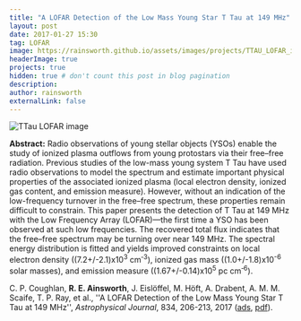 ```yaml
---
title: "A LOFAR Detection of the Low Mass Young Star T Tau at 149 MHz"
layout: post
date: 2017-01-27 15:30
tag: LOFAR
image: https://rainsworth.github.io/assets/images/projects/TTAU_LOFAR_image.png
headerImage: true
projects: true
hidden: true # don't count this post in blog pagination
description: 
author: rainsworth
externalLink: false
---
```


![TTau LOFAR image](https://rainsworth.github.io/assets/images/projects/TTAU_LOFAR_image.png)


**Abstract:** Radio observations of young stellar objects (YSOs) enable the study of ionized plasma outflows from young protostars via their free–free radiation. Previous studies of the low-mass young system T Tau have used radio observations to model the spectrum and estimate important physical properties of the associated ionized plasma (local electron density, ionized gas content, and emission measure). However, without an indication of the low-frequency turnover in the free–free spectrum, these properties remain difficult to constrain. This paper presents the detection of T Tau at 149 MHz with the Low Frequency Array (LOFAR)—the first time a YSO has been observed at such low frequencies. The recovered total flux indicates that the free–free spectrum may be turning over near 149 MHz. The spectral energy distribution is fitted and yields improved constraints on local electron density ((7.2+/-2.1)x10<sup>3</sup> cm<sup>‑3</sup>), ionized gas mass ((1.0+/-1.8)x10<sup>-6</sup> solar masses), and emission measure ((1.67+/-0.14)x10<sup>5</sup> pc cm<sup>‑6</sup>).

C. P. Coughlan, **R. E. Ainsworth**, J. Eislöffel, M. Höft, A. Drabent, A. M. M. Scaife, T. P. Ray, et al., ''A LOFAR Detection of the Low Mass Young Star T Tau at 149 MHz'', *Astrophysical Journal*, 834, 206-213, 2017 ([ads](http://adsabs.harvard.edu/abs/2017ApJ...834..206C), [pdf](https://rainsworth.github.io/assets/pdfs/Coughlan_2017_ApJ_834_206.pdf)).
